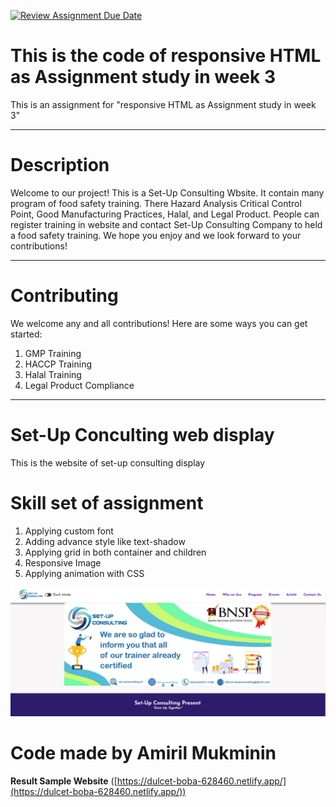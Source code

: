 [![Review Assignment Due Date](https://classroom.github.com/assets/deadline-readme-button-24ddc0f5d75046c5622901739e7c5dd533143b0c8e959d652212380cedb1ea36.svg)](https://classroom.github.com/a/DUj7T_Sj)

# This is the code of responsive HTML as Assignment study in week 3
This is an assignment for "responsive HTML as Assignment study in week 3"
***
# Description
Welcome to our project! This is a Set-Up Consulting Wbsite. It contain many program of food safety training. There Hazard Analysis Critical Control Point, Good Manufacturing Practices, Halal, and Legal Product. People can register training in website and contact Set-Up Consulting Company to held a food safety training. We hope you enjoy and we look forward to your contributions!
***

# Contributing
We welcome any and all contributions! Here are some ways you can get started:
1. GMP Training
2. HACCP Training
3. Halal Training
4. Legal Product Compliance
***

# Set-Up Conculting web display
This is the website of set-up consulting display

# Skill set of assignment
1. Applying custom font
2. Adding advance style like text-shadow
3. Applying grid in both container and children
4. Responsive Image
5. Applying animation with CSS


![Set-UpConsulting](./Assets/Web-Set-up-cons.JPG)

# Code made by Amiril Mukminin


**Result Sample Website** ([https://dulcet-boba-628460.netlify.app/](https://dulcet-boba-628460.netlify.app/))

